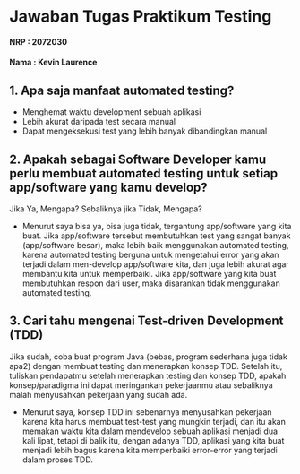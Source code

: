 # Jawaban Tugas Praktikum Testing

#### NRP : 2072030
#### Nama : Kevin Laurence

## 1. Apa saja manfaat automated testing?
- Menghemat waktu development sebuah aplikasi
- Lebih akurat daripada test secara manual
- Dapat mengeksekusi test yang lebih banyak dibandingkan manual

## 2. Apakah sebagai Software Developer kamu perlu membuat automated testing untuk setiap app/software yang kamu develop?
Jika Ya, Mengapa? Sebaliknya jika Tidak, Mengapa?
- Menurut saya bisa ya, bisa juga tidak, tergantung app/software yang kita buat. Jika app/software tersebut membutuhkan test yang sangat banyak (app/software besar), maka lebih baik menggunakan automated testing, karena automated testing berguna untuk mengetahui error yang akan terjadi dalam men-develop app/software kita, dan juga lebih akurat agar membantu kita untuk memperbaiki. Jika app/software yang kita buat membutuhkan respon dari user, maka disarankan tidak menggunakan automated testing.

## 3. Cari tahu mengenai Test-driven Development (TDD)
Jika sudah, coba buat program Java (bebas, program sederhana juga tidak apa2) dengan membuat testing dan menerapkan konsep TDD.
Setelah itu, tuliskan pendapatmu setelah menerapkan testing dan konsep TDD, apakah konsep/paradigma ini dapat meringankan pekerjaanmu atau sebaliknya malah menyusahkan pekerjaan yang sudah ada.
- Menurut saya, konsep TDD ini sebenarnya menyusahkan pekerjaan karena kita harus membuat test-test yang mungkin terjadi, dan itu akan memakan waktu kita dalam mendevelop sebuah aplikasi menjadi dua kali lipat, tetapi di balik itu, dengan adanya TDD, aplikasi yang kita buat menjadi lebih bagus karena kita memperbaiki error-error yang terjadi dalam proses TDD.

